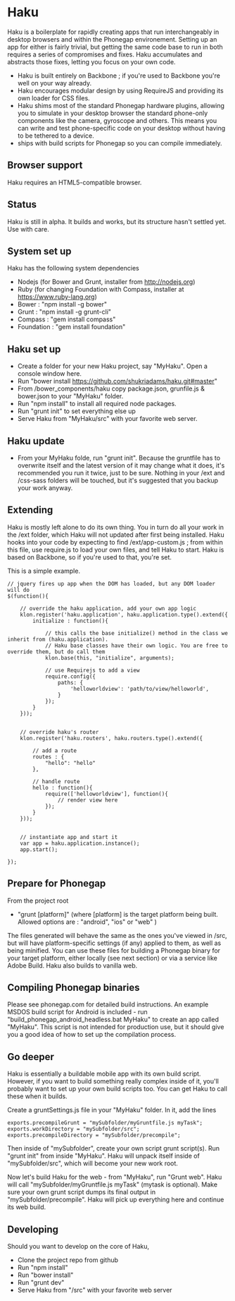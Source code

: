 Haku
====
Haku is a boilerplate for rapidly creating apps that run interchangeably in desktop browsers and within the Phonegap environement. Setting up an app for either is fairly trivial, but getting the same code base to run in both requires a series of compromises and fixes. Haku accumulates and abstracts those fixes, letting you focus on your own code.

- Haku is built entirely on Backbone ; if you're used to Backbone you're well on your way already.
- Haku encourages modular design by using RequireJS and providing its own loader for CSS files. 
- Haku shims most of the standard Phonegap hardware plugins, allowing you to simulate in your desktop browser the standard phone-only components like the camera, gyroscope and others. This means you can write and test phone-specific code on your desktop without having to be tethered to a device.
- ships with build scripts for Phonegap so you can compile immediately. 


Browser support
---------------
Haku requires an HTML5-compatible browser.

Status
------
Haku is still in alpha. It builds and works, but its structure hasn't settled yet. Use with care.


System set up
------------
Haku has the following system dependencies 
- Nodejs (for Bower and Grunt, installer from http://nodejs.org)
- Ruby (for changing Foundation with Compass, installer at https://www.ruby-lang.org)
- Bower : "npm install -g bower"
- Grunt : "npm install -g grunt-cli"
- Compass : "gem install compass"
- Foundation : "gem install foundation"


Haku set up
-----------
 - Create a folder for your new Haku project, say "MyHaku". Open a console window here.
 - Run "bower install https://github.com/shukriadams/haku.git#master" 
 - From  /bower_components/haku copy package.json, grunfile.js & bower.json to your "MyHaku" folder. 
 - Run "npm install" to install all required node packages.
 - Run "grunt init" to set everything else up
 - Serve Haku from "MyHaku/src" with your favorite web server.
 

Haku update
-----------
- From your MyHaku folde, run "grunt init". Because the gruntfile has to overwrite itself and the latest version of it may change what it does, it's recommended you run it twice, just to be sure.
Nothing in your /ext and /css-sass folders will be touched, but it's suggested that you backup your work anyway.


Extending
---------
Haku is mostly left alone to do its own thing. You in turn do all your work in the /ext folder, which Haku will not 
updated after first being installed. Haku hooks into your code by expecting to find /ext/app-custom.js ; from within this file, use require.js to load your own files, and tell Haku to start. Haku is based on Backbone, so if you're used to that, you're set. 

This is a simple example.

	// jquery fires up app when the DOM has loaded, but any DOM loader will do
	$(function(){

		// override the haku application, add your own app logic	
	    klon.register('haku.application', haku.application.type().extend({
	        initialize : function(){

	        	// this calls the base initialize() method in the class we inherit from (haku.application).
	        	// Haku base classes have their own logic. You are free to override them, but do call them
	            klon.base(this, "initialize", arguments);

				// use Requirejs to add a view
	            require.config({
	                paths: {
	                    'helloworldview': 'path/to/view/helloworld',
	                }
	            }); 
	        }
	    }));


	    // override haku's router
	    klon.register('haku.routers', haku.routers.type().extend({
	        
	        // add a route
	        routes : {
	        	"hello": "hello"
	        },

	        // handle route
	        hello : function(){
	            require(['helloworldview'], function(){
	            	// render view here
	            });
	        }
	    }));


	    // instantiate app and start it	
	    var app = haku.application.instance();
	    app.start();

	});



Prepare for Phonegap
--------------------
From the project root
- "grunt [platform]" (where [platform] is the target platform being built. Allowed options are : "android", "ios" or "web" ) 

The files generated will behave the same as the ones you've viewed in /src, but will have platform-specific settings (if any) applied to them, as well as being minified. You can use these files for building a Phonegap binary for your target platform, either locally (see next section) or via a service like Adobe Build. Haku also builds to vanilla web.


Compiling Phonegap binaries
---------------------------
Please see phonegap.com for detailed build instructions. An example MSDOS build script for Android is included - run "build_phonegap_android_headless.bat MyHaku" to create an app called "MyHaku". This script is not intended for production use, but it should give you a good idea of how to set up the compilation process.


Go deeper
---------
Haku is essentially a buildable mobile app with its own build script. However, if you want to build something really complex inside of it, you'll probably want to set up your own build scripts too. You can get Haku to call these when it builds.

Create a gruntSettings.js file in your "MyHaku" folder. In it, add the lines

	exports.precompileGrunt = "mySubfolder/myGruntfile.js myTask";
	exports.workDirectory = "mySubfolder/src";
	exports.precompileDirectory = "mySubfolder/precompile";

Then inside of "mySubfolder", create your own script grunt script(s). 
Run "grunt init" from inside "MyHaku". Haku will unpack itself inside of "mySubfolder/src", which will become your new work root.

Now let's build Haku for the web - from "MyHaku", run "Grunt web". Haku will call "mySubfolder/myGruntfile.js myTask" (mytask is optional). Make sure your own grunt script dumps its final output in "mySubfolder/precompile". Haku will pick up everything here and continue its web build.


Developing
----------
Should you want to develop on the core of Haku,
- Clone the project repo from github
- Run "npm install"
- Run "bower install"
- Run "grunt dev"
- Serve Haku from "/src" with your favorite web server
